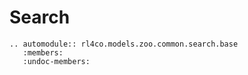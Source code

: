 # Search

```{eval-rst}
.. automodule:: rl4co.models.zoo.common.search.base
   :members:
   :undoc-members:
```

